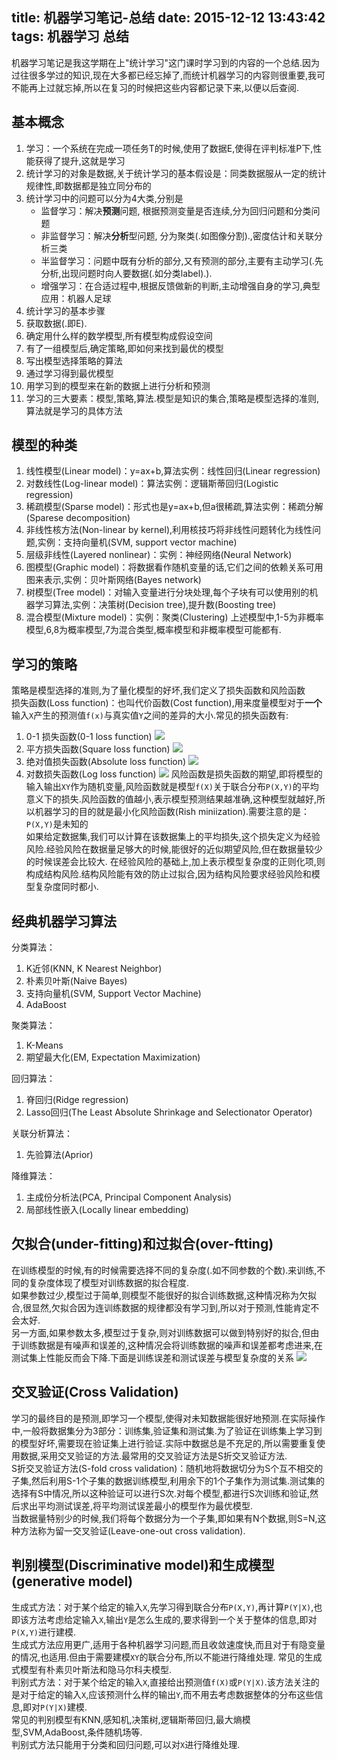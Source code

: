 title: 机器学习笔记-总结
date: 2015-12-12 13:43:42
tags:
  机器学习
  总结
---
机器学习笔记是我这学期在上"统计学习"这门课时学习到的内容的一个总结.因为过往很多学过的知识,现在大多都已经忘掉了,而统计机器学习的内容则很重要,我可不能再上过就忘掉,所以在复习的时候把这些内容都记录下来,以便以后查阅.
<!--more-->

## 基本概念
 1. 学习：一个系统在完成一项任务T的时候,使用了数据E,使得在评判标准P下,性能获得了提升,这就是学习  
 2. 统计学习的对象是数据,关于统计学习的基本假设是：同类数据服从一定的统计规律性,即数据都是独立同分布的  
 3. 统计学习中的问题可以分为4大类,分别是 
 	- 监督学习：解决**预测**问题, 根据预测变量是否连续,分为回归问题和分类问题
 	- 非监督学习：解决**分析**型问题, 分为聚类(.如图像分割).,密度估计和关联分析三类
 	- 半监督学习：问题中既有分析的部分,又有预测的部分,主要有主动学习(.先分析,出现问题时向人要数据(.如分类label).).
 	- 增强学习：在合适过程中,根据反馈做新的判断,主动增强自身的学习,典型应用：机器人足球
 4. 统计学习的基本步骤
  1. 获取数据(.即E).
  2. 确定用什么样的数学模型,所有模型构成假设空间
  3. 有了一组模型后,确定策略,即如何来找到最优的模型
  4. 写出模型选择策略的算法
  5. 通过学习得到最优模型
  6. 用学习到的模型来在新的数据上进行分析和预测
 5. 学习的三大要素：模型,策略,算法.模型是知识的集合,策略是模型选择的准则,算法就是学习的具体方法

## 模型的种类
 1. 线性模型(Linear model)：y=ax+b,算法实例：线性回归(Linear regression)
 2. 对数线性(Log-linear model)：算法实例：逻辑斯蒂回归(Logistic regression)
 3. 稀疏模型(Sparse model)：形式也是y=ax+b,但a很稀疏,算法实例：稀疏分解(Sparese decomposition)
 4. 非线性核方法(Non-linear by kernel),利用核技巧将非线性问题转化为线性问题,实例：支持向量机(SVM, support vector machine)
 5. 层级非线性(Layered nonlinear)：实例：神经网络(Neural Network)
 6. 图模型(Graphic model)：将数据看作随机变量的话,它们之间的依赖关系可用图来表示,实例：贝叶斯网络(Bayes network)
 7. 树模型(Tree model)：对输入变量进行分块处理,每个子块有可以使用别的机器学习算法,实例：决策树(Decision tree),提升数(Boosting tree)
 8. 混合模型(Mixture model)：实例：聚类(Clustering)
上述模型中,1-5为非概率模型,6,8为概率模型,7为混合类型,概率模型和非概率模型可能都有.

## 学习的策略
策略是模型选择的准则,为了量化模型的好坏,我们定义了损失函数和风险函数  
损失函数(Loss function)：也叫代价函数(Cost function),用来度量模型对于**一个**输入`X`产生的预测值`f(x)`与真实值`Y`之间的差异的大小.常见的损失函数有:
 1. 0-1 损失函数(0-1 loss function)
![](/imgs/01loss.png)
 2. 平方损失函数(Square loss function)
![](/imgs/pingfang.png)
 3. 绝对值损失函数(Absolute loss function)
![](/imgs/jueduizhi.png)
 4. 对数损失函数(Log loss function)
![](/imgs/duishu.png)
风险函数是损失函数的期望,即将模型的输入输出`XY`作为随机变量,风险函数就是模型`f(X)`关于联合分布`P(X,Y)`的平均意义下的损失.风险函数的值越小,表示模型预测结果越准确,这种模型就越好,所以机器学习的目的就是最小化风险函数(Rish miniization).需要注意的是：`P(X,Y)`是未知的  
如果给定数据集,我们可以计算在该数据集上的平均损失,这个损失定义为经验风险.经验风险在数据量足够大的时候,能很好的近似期望风险,但在数据量较少的时候误差会比较大.
在经验风险的基础上,加上表示模型复杂度的正则化项,则构成结构风险.结构风险能有效的防止过拟合,因为结构风险要求经验风险和模型复杂度同时都小.  

## 经典机器学习算法
分类算法：
 1. K近邻(KNN, K Nearest Neighbor)
 2. 朴素贝叶斯(Naive Bayes)
 3. 支持向量机(SVM, Support Vector Machine)
 4. AdaBoost 

聚类算法：
 1. K-Means 
 2. 期望最大化(EM, Expectation Maximization)

回归算法：
 1. 脊回归(Ridge regression)
 2. Lasso回归(The Least Absolute Shrinkage and Selectionator Operator)

关联分析算法：
 1. 先验算法(Aprior)

降维算法：
 1. 主成份分析法(PCA, Principal Component Analysis)
 2. 局部线性嵌入(Locally linear embedding)

## 欠拟合(under-fitting)和过拟合(over-ftting)
在训练模型的时候,有的时候需要选择不同的复杂度(.如不同参数的个数).来训练,不同的复杂度体现了模型对训练数据的拟合程度.   
如果参数过少,模型过于简单,则模型不能很好的拟合训练数据,这种情况称为欠拟合,很显然,欠拟合因为连训练数据的规律都没有学习到,所以对于预测,性能肯定不会太好.  
另一方面,如果参数太多,模型过于复杂,则对训练数据可以做到特别好的拟合,但由于训练数据是有噪声和误差的,这种情况会将训练数据的噪声和误差都考虑进来,在测试集上性能反而会下降.下面是训练误差和测试误差与模型复杂度的关系
![](/imgs/overfitting.gif)

## 交叉验证(Cross Validation)
学习的最终目的是预测,即学习一个模型,使得对未知数据能很好地预测.在实际操作中,一般将数据集分为3部分：训练集,验证集和测试集.为了验证在训练集上学习到的模型好坏,需要现在验证集上进行验证.实际中数据总是不充足的,所以需要重复使用数据,采用交叉验证的方法.最常用的交叉验证方法是S折交叉验证方法.  
S折交叉验证方法(S-fold cross validation)：随机地将数据切分为S个互不相交的子集,然后利用S-1个子集的数据训练模型,利用余下的1个子集作为测试集.测试集的选择有S中情况,所以这种验证可以进行S次.对每个模型,都进行S次训练和验证,然后求出平均测试误差,将平均测试误差最小的模型作为最优模型.  
当数据量特别少的时候,我们将每个数据分为一个子集,即如果有N个数据,则S=N,这种方法称为留一交叉验证(Leave-one-out cross validation).

## 判别模型(Discriminative model)和生成模型(generative model)
生成式方法：对于某个给定的输入`X`,先学习得到联合分布`P(X,Y)`,再计算`P(Y|X)`,也即该方法考虑给定输入`X`,输出`Y`是怎么生成的,要求得到一个关于整体的信息,即对`P(X,Y)`进行建模.   
生成式方法应用更广,适用于各种机器学习问题,而且收敛速度快,而且对于有隐变量的情况,也适用.但由于需要建模`XY`的联合分布,所以不能进行降维处理. 
常见的生成式模型有朴素贝叶斯法和隐马尔科夫模型.  
判别式方法：对于某个给定的输入`X`,直接给出预测值`f(X)`或`P(Y|X)`.该方法关注的是对于给定的输入`X`,应该预测什么样的输出`Y`,而不用去考虑数据整体的分布这些信息,即对`P(Y|X)`建模.   
常见的判别模型有KNN,感知机,决策树,逻辑斯蒂回归,最大熵模型,SVM,AdaBoost,条件随机场等.  
判别式方法只能用于分类和回归问题,可以对`X`进行降维处理.  

